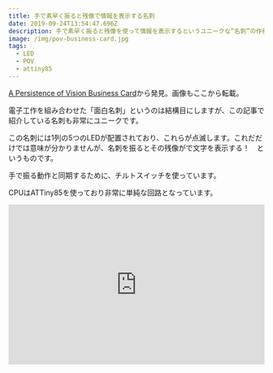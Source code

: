 ```yaml
---
title: 手で素早く振ると残像で情報を表示する名刺
date: 2019-09-24T13:54:47.696Z
description: 手で素早く振ると残像を使って情報を表示するというユニークな”名刺”の作例を紹介します。
image: /img/pov-business-card.jpg
tags:
  - LED
  - POV
  - attiny85
---
```

[A Persistence of Vision Business Card](https://blog.hackster.io/a-persistence-of-vision-business-card-a712dc77beb4)から発見。画像もここから転載。

電子工作を組み合わせた「面白名刺」というのは結構目にしますが、この記事で紹介している名刺も非常にユニークです。

この名刺には1列の5つのLEDが配置されており、これらが点滅します。これだだけでは意味が分かりませんが、名刺を振るとその残像がで文字を表示する！　というものです。

手で振る動作と同期するために、チルトスイッチを使っています。

CPUはATTiny85を使っており非常に単純な回路となっています。

<iframe width="100%" height="315" src="https://www.youtube.com/embed/GlTnAOosOy8" frameborder="0" allow="accelerometer; autoplay; encrypted-media; gyroscope; picture-in-picture" allowfullscreen></iframe>
